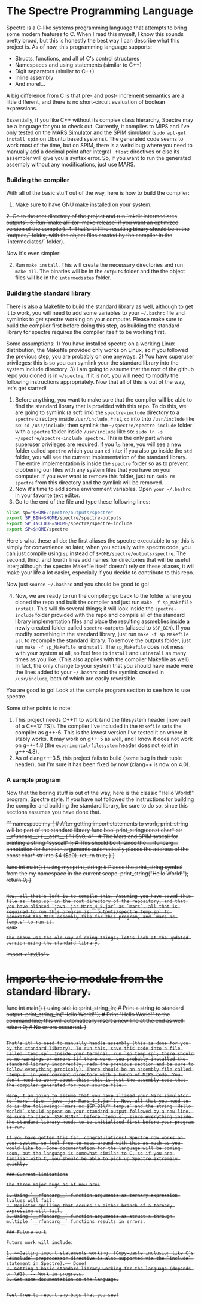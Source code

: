 # The Spectre Programming Language

Spectre is a C-like systems programming language that attempts to bring some modern features to C. When I read this myself, I know this sounds pretty broad, but this is honestly the best way I can describe what this project is. As of now, this programming language supports:

* Structs, functions, and all of C's control structures
* Namespaces and using statements (similar to C++)
* Digit separators (similar to C++)
* Inline assembly
* And more!...

A big difference from C is that pre- and post- increment semantics are a little different, and there is no short-circuit evaluation of boolean expressions.

Essentially, if you like C++ without its complex class hierarchy, Spectre may be a language for you to check out. Currently, it compiles to MIPS and I've only tested on the [MARS Simulator]( http://courses.missouristate.edu/KenVollmar/mars/) and the SPIM simulator (`sudo apt-get install spim` on Ubuntu based systems). The generated code seems to work most of the time, but on SPIM, there is a weird bug where you need to manually add a decimal point after integral `.float` directives or else its assembler will give you a syntax error. So, if you want to run the generated assembly without any modifications, just use MARS.

### Building the compiler

With all of the basic stuff out of the way, here is how to build the compiler:

1. Make sure to have GNU make installed on your system.
<s>
2. Go to the root directory of the project and run `mkdir intermediates outputs`.
3. Run `make all` (or `make release` if you want an optimized version of the compiler).
4. That's it! (The resulting binary should be in the `outputs/` folder, with the object files created by the compiler in the `intermediates/` folder).
</s>

Now it's even simpler:

2. Run `make install`. This will create the necessary directories and run `make all`. The binaries will be in the `outputs` folder and the the object files will be in the `intermediates` folder.

### Building the standard library

There is also a Makefile to build the standard library as well, although to get it to work, you will need to add some variables to your `~/.bashrc` file and symlinks to get spectre working on your computer. Please make sure to build the compiler first before doing this step, as building the standard library for spectre requires the compiler itself to be working first. 

Some assumptions: 1) You have installed spectre on a working Linux distribution; the Makefile provided only works on Linux, so if you followed the previous step, you are probably on one anyways. 2) You have superuser privileges; this is so you can symlink your the standard library into the system include directory. 3) I am going to assume that the root of the github repo you cloned is in `~/spectre`; if it is not, you will need to modify the following instructions appropriately. Now that all of this is out of the way, let's get started!

1. Before anything, you want to make sure that the compiler will be able to find the standard library that is provided with this repo. To do this, we are going to symlink (a soft link) the `spectre-include` directory to a `spectre` directory inside `/usr/include`. First, `cd` into tnto `/usr/include` like so: `cd /usr/include`; then symlink the `~/spectre/spectre-include` folder with a `spectre` folder inside `/usr/include` like so: `sudo ln -s ~/spectre/spectre-include spectre`. This is the only part where superuser privileges are required. If you `ls` here, you will see a new folder called `spectre` which you can `cd` into; if you also go inside the `std` folder, you will see the current implementation of the standard library. The entire implementation is inside the `spectre` folder so as to prevent clobbering our files with any system files that you have on your computer. If you ever want to remove this folder, just run `sudo rm spectre` from this directory and the symlink will be removed. 
2. Now it's time to add some environment variables. Open `your ~/.bashrc` in your favorite text editor.
3. Go to the end of the file and type these following lines:

```bash
alias sp="$HOME/spectre/outputs/spectre"
export SP_BIN=$HOME/spectre/spectre-outputs
export SP_INCLUDE=$HOME/spectre/spectre-include
export SP=$HOME/spectre
```

Here's what these all do: the first aliases the spectre executable to `sp`; this is simply for convenience so later, when you actually write spectre code, you can just compile using `sp` instead of `$HOME/spectre/outputs/spectre`. The second, third, and fourth lines add names for directories that will be useful later; although the spectre Makefile itself doesn't rely on these aliases, it will make your life a lot easier, especially if you decide to contribute to this repo.

Now just `source ~/.bashrc` and you should be good to go!

4. Now, we are ready to run the compiler; go back to the folder where you cloned the repo and built the compiler and just run `make -f sp_Makefile install`. This will do several things; it will look inside the `spectre-include` folder provided with the repo and compile all of the standard library implementation files and place the resulting assmeblies inside a newly created folder called `spectre-outputs` (aliased to `$SP_BIN`). If you modify something in the standard library, just run `make -f sp_Makefile all` to recompile the standard library. To remove the outputs folder, just run `make -f sp_Makefile uninstall`. The `sp_Makefile` does not mess with your system at all, so feel free to `install` and `uninstall` as many times as you like. (This also applies with the compiler Makefile as well). In fact, the only change to your system that you should have made were the lines added to your `~/.bashrc` and the symlink created in `/usr/include`, both of which are easily reversible.

You are good to go! Look at the sample program section to see how to use spectre.

Some other points to note:

1. This project needs C++11 to work (and the filesystem header [now part of a C++17 TS]). The compiler I've included in the `Makefile` sets the compiler as g++-6. This is the lowest version I've tested it on where it stably works. It may work on g++-5 as well, and I know it does not work on g++-4.8 (the `experimental/filesystem` header does not exist in g++-4.8).
2. As of clang++-3.5, this project fails to build (some bug in their tuple header), but I'm sure it has been fixed by now (clang++ is now on 4.0).

### A sample program

Now that the boring stuff is out of the way, here is the classic "Hello World!" program, Spectre style.
If you have not followed the instructions for building the compiler and building the standard library, be sure to do so, since this sections assumes you have done that.

<s>
```
namespace my { # After getting import statements to work, print_string will be part of the standard library
func bool print_string(const char* str __rfuncarg__) {
__asm__ (
"li $v0, 4" : # The Mars and SPIM syscall for printing a string
"syscall"
); # This should be it, since the __rfuncarg__ annotation for function arguments automatically places the address of the const char* str into $4 ($a0).
return true;
}
}

func int main() {
using my::print_string; # Places the print_string symbol from the my namespace in the current scope.
print_string("Hello World!");
return 0;
}
```

Now, all that's left is to compile this. Assuming you have saved this file as `temp.sp` in the root directory of the repository, and that you have aliased `java -jar Mars_4_5.jar` as `mars`, all that is required to run this program is: `outputs/spectre temp.sp` to generated the MIPS assembly file for this program, and `mars nc temp.s` to run it.
</s>

The above was the old way of doing things; let's look at the updated version using the standard library.

```
import <"std/io">
# Imports the io module from the standard library.

func int main() {
    using std::io::print_string_ln; # Print a string to standard output.
    print_string_ln("Hello World!"); # Print "Hello World!" to the command line; this will automatically insert a new line at the end as well.
    return 0; # No errors occurred.
}
```

That's it! No need to manually handle assembly (this is done for you by the standard library). To run this, save this code into a file called `temp.sp`. Inside your terminal, run `sp temp.sp`; there should be no warnings or errors (if there were, you probably installed the standard library incorrectly, redo the previous section and be sure to follow everything precisely). There should be an assembly file called `temp.s` in your current directory with a bunch of MIPS code. You don't need to worry about this; this is just the assembly code that the compiler generated for your source file. 

Here, I am going to assume that you have aliased your Mars simulator to `mars` (i.e. `java -jar Mars_4_5.jar`). Now, all that you need to do is the following: `mars nc $SP_BIN/* temp.s` and the string `Hello World!` should appear on your standard output followed by a new line. Be sure to place `$SP_BIN/*` before `temp.s`, since everything inside the standard library needs to be initialized first before your program is run.

If you have gotten this far, congratulations! Spectre now works on your system, so feel free to mess around with this as much as you would like to. Some documentation for the language will be coming soon, but the language is somewhat similar to C, so if you are familiar with C, you should be able to pick up Spectre extremely quickly.

### Current limitations

The three major bugs as of now are:

1. Using `__rfuncarg__` function arguments as ternary expression lvalues will fail.
2. Register spilling that occurs in either branch of a ternary expression will fail.
3. Using `__rfuncarg__` function arguments as struct's through multiple `__rfuncarg__` functions results in errors.

### Future work

Future work will include:

1. ~~Getting import statements working. (Copy-paste inclusion like C's `#include` preprocessor directive is also supported via the `include` statement in Spectre).~~ Done!
2. Getting a basic standard library working for the language (depends on \#1). -- Work in progress.
3. Get some documentation on the language.


Feel free to report any bugs that you see!



